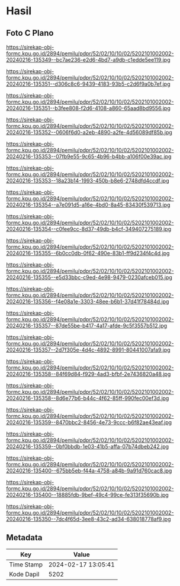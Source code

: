 # Hasil

## Foto C Plano

https://sirekap-obj-formc.kpu.go.id/2894/pemilu/pdpr/52/02/10/10/02/5202101002002-20240216-135349--bc7ae236-e2d6-4bd7-a9db-c1edde5ee119.jpg

https://sirekap-obj-formc.kpu.go.id/2894/pemilu/pdpr/52/02/10/10/02/5202101002002-20240216-135351--d306c8c6-9439-4183-93b5-c2d6f9a0b7ef.jpg

https://sirekap-obj-formc.kpu.go.id/2894/pemilu/pdpr/52/02/10/10/02/5202101002002-20240216-135351--b3fee808-f2d6-4108-a860-65aad8bd9556.jpg

https://sirekap-obj-formc.kpu.go.id/2894/pemilu/pdpr/52/02/10/10/02/5202101002002-20240216-135352--0606f6d0-a2eb-4890-a2fe-4d56089df85b.jpg

https://sirekap-obj-formc.kpu.go.id/2894/pemilu/pdpr/52/02/10/10/02/5202101002002-20240216-135353--07fb9e55-9c65-4b96-b4bb-a106f00e39ac.jpg

https://sirekap-obj-formc.kpu.go.id/2894/pemilu/pdpr/52/02/10/10/02/5202101002002-20240216-135353--18a23b14-1993-450b-b8e6-2748dfd4ccdf.jpg

https://sirekap-obj-formc.kpu.go.id/2894/pemilu/pdpr/52/02/10/10/02/5202101002002-20240216-135354--a7e091d5-a16e-4bd0-8a45-83430f539713.jpg

https://sirekap-obj-formc.kpu.go.id/2894/pemilu/pdpr/52/02/10/10/02/5202101002002-20240216-135354--c0fee9cc-8d37-49db-b4cf-349407275189.jpg

https://sirekap-obj-formc.kpu.go.id/2894/pemilu/pdpr/52/02/10/10/02/5202101002002-20240216-135355--6b0cc0db-0f62-490e-83b1-ff9d234f4c4d.jpg

https://sirekap-obj-formc.kpu.go.id/2894/pemilu/pdpr/52/02/10/10/02/5202101002002-20240216-135355--e5d33bbc-c9ed-4e98-9479-0230afceb015.jpg

https://sirekap-obj-formc.kpu.go.id/2894/pemilu/pdpr/52/02/10/10/02/5202101002002-20240216-135356--f4e08a1e-3303-48ee-b6b1-37d41f78484d.jpg

https://sirekap-obj-formc.kpu.go.id/2894/pemilu/pdpr/52/02/10/10/02/5202101002002-20240216-135357--87de55be-b417-4a17-afde-9c5f3557b512.jpg

https://sirekap-obj-formc.kpu.go.id/2894/pemilu/pdpr/52/02/10/10/02/5202101002002-20240216-135357--2d7f305e-4d4c-4892-8991-80441007afa9.jpg

https://sirekap-obj-formc.kpu.go.id/2894/pemilu/pdpr/52/02/10/10/02/5202101002002-20240216-135358--84f69d84-f929-4ad3-bfbf-2e7436820a48.jpg

https://sirekap-obj-formc.kpu.go.id/2894/pemilu/pdpr/52/02/10/10/02/5202101002002-20240216-135358--8d6e77b6-b44c-4f62-85ff-990fec00ef3d.jpg

https://sirekap-obj-formc.kpu.go.id/2894/pemilu/pdpr/52/02/10/10/02/5202101002002-20240216-135359--8470bbc2-8456-4e73-9ccc-b6f82ae43eaf.jpg

https://sirekap-obj-formc.kpu.go.id/2894/pemilu/pdpr/52/02/10/10/02/5202101002002-20240216-135359--0bf0bbdb-1e03-41b5-affa-07b74dbeb242.jpg

https://sirekap-obj-formc.kpu.go.id/2894/pemilu/pdpr/52/02/10/10/02/5202101002002-20240216-135400--675bb5eb-f44a-4758-a84b-9a91d760cac8.jpg

https://sirekap-obj-formc.kpu.go.id/2894/pemilu/pdpr/52/02/10/10/02/5202101002002-20240216-135400--18885fdb-9bef-49c4-99ce-fe313f35690b.jpg

https://sirekap-obj-formc.kpu.go.id/2894/pemilu/pdpr/52/02/10/10/02/5202101002002-20240216-135350--7dc4f65d-3ee8-43c2-ad34-638018778af9.jpg


## Metadata

| Key        | Value               |
| ---------- | ------------------- |
| Time Stamp | 2024-02-17 13:05:41 |
| Kode Dapil | 5202                |



